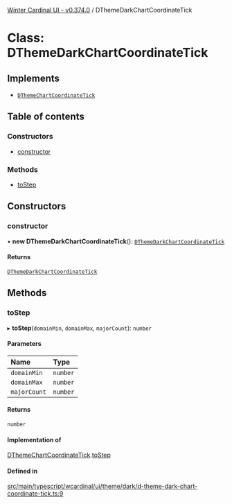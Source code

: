 [Winter Cardinal UI - v0.374.0](../index.md) / DThemeDarkChartCoordinateTick

# Class: DThemeDarkChartCoordinateTick

## Implements

- [`DThemeChartCoordinateTick`](../interfaces/DThemeChartCoordinateTick.md)

## Table of contents

### Constructors

- [constructor](DThemeDarkChartCoordinateTick.md#constructor)

### Methods

- [toStep](DThemeDarkChartCoordinateTick.md#tostep)

## Constructors

### constructor

• **new DThemeDarkChartCoordinateTick**(): [`DThemeDarkChartCoordinateTick`](DThemeDarkChartCoordinateTick.md)

#### Returns

[`DThemeDarkChartCoordinateTick`](DThemeDarkChartCoordinateTick.md)

## Methods

### toStep

▸ **toStep**(`domainMin`, `domainMax`, `majorCount`): `number`

#### Parameters

| Name | Type |
| :------ | :------ |
| `domainMin` | `number` |
| `domainMax` | `number` |
| `majorCount` | `number` |

#### Returns

`number`

#### Implementation of

[DThemeChartCoordinateTick](../interfaces/DThemeChartCoordinateTick.md).[toStep](../interfaces/DThemeChartCoordinateTick.md#tostep)

#### Defined in

[src/main/typescript/wcardinal/ui/theme/dark/d-theme-dark-chart-coordinate-tick.ts:9](https://github.com/winter-cardinal/winter-cardinal-ui/blob/v0.310.1/src/main/typescript/wcardinal/ui/theme/dark/d-theme-dark-chart-coordinate-tick.ts#L9)
